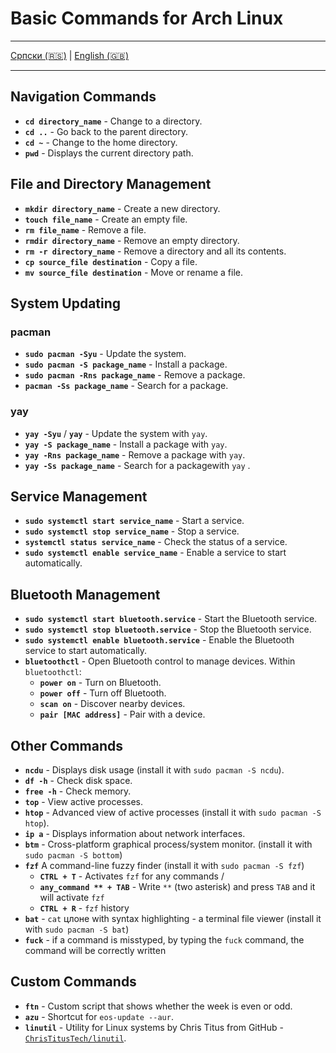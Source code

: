 # Basic Commands for Arch Linux

---

  [Српски (🇷🇸)](cmd.md) | [English (🇬🇧)](cmd-en.md)

---

## Navigation Commands
- **`cd directory_name`** - Change to a directory.
- **`cd ..`** - Go back to the parent directory.
- **`cd ~`** - Change to the home directory.
- **`pwd`** - Displays the current directory path.

## File and Directory Management
- **`mkdir directory_name`** - Create a new directory.
- **`touch file_name`** - Create an empty file.
- **`rm file_name`** - Remove a file.
- **`rmdir directory_name`** - Remove an empty directory.
- **`rm -r directory_name`** - Remove a directory and all its contents.
- **`cp source_file destination`** - Copy a file.
- **`mv source_file destination`** - Move or rename a file.

## System Updating

### pacman

- **`sudo pacman -Syu`** - Update the system.
- **`sudo pacman -S package_name`** - Install a package.
- **`sudo pacman -Rns package_name`** - Remove a package.
- **`pacman -Ss package_name`** - Search for a package.

### yay

- **`yay -Syu`** / **`yay`** - Update the system with `yay`.
- **`yay -S package_name`** - Install a package with `yay`.
- **`yay -Rns package_name`** - Remove a package with `yay`.
- **`yay -Ss package_name`** - Search for a packagewith `yay` .


## Service Management
- **`sudo systemctl start service_name`** - Start a service.
- **`sudo systemctl stop service_name`** - Stop a service.
- **`systemctl status service_name`** - Check the status of a service.
- **`sudo systemctl enable service_name`** - Enable a service to start automatically.

## Bluetooth Management
- **`sudo systemctl start bluetooth.service`** - Start the Bluetooth service.
- **`sudo systemctl stop bluetooth.service`** - Stop the Bluetooth service.
- **`sudo systemctl enable bluetooth.service`** - Enable the Bluetooth service to start automatically.
- **`bluetoothctl`** - Open Bluetooth control to manage devices. Within `bluetoothctl`:
  - **`power on`** - Turn on Bluetooth.
  - **`power off`** - Turn off Bluetooth.
  - **`scan on`** - Discover nearby devices.
  - **`pair [MAC address]`** - Pair with a device.

## Other Commands
- **`ncdu`** - Displays disk usage (install it with `sudo pacman -S ncdu`).
- **`df -h`** - Check disk space.
- **`free -h`** - Check memory.
- **`top`** - View active processes.
- **`htop`** - Advanced view of active processes (install it with `sudo pacman -S htop`).
- **`ip a`** - Displays information about network interfaces.
- **`btm`** - Cross-platform graphical process/system monitor. (install it with `sudo pacman -S bottom`)
- **`fzf`** A command-line fuzzy finder (install it with `sudo pacman -S fzf`)
  - **`CTRL + T`** - Activates `fzf` for any commands
  /
  - **`any_command ** + TAB`** - Write `**` (two asterisk) and press `TAB` and it will activate `fzf`
  - **`CTRL + R`** - `fzf` history
- **`bat`** - `cat` цлоне with syntax highlighting - a terminal file viewer (install it with `sudo pacman -S bat`)
- **`fuck`** - if a command is misstyped, by typing the `fuck` command, the command will be correctly written
  
## Custom Commands
- **`ftn`** - Custom script that shows whether the week is even or odd.
- **`azu`** - Shortcut for `eos-update --aur`.
- **`linutil`** - Utility for Linux systems by Chris Titus from GitHub - [`ChrisTitusTech/linutil`](https://github.com/ChrisTitusTech/linutil).

